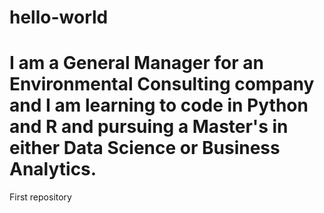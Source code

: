 # hello-world
# I am a General Manager for an Environmental Consulting company and I am learning to code in Python and R and pursuing a Master's in either Data Science or Business Analytics.
First repository
